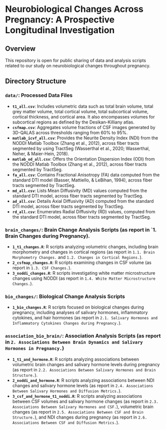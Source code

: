 # Neurobiological Changes Across Pregnancy: A Prospective Longitudinal Investigation

## Overview
This repository is open for public sharing of data and analysis scripts related to our study on neurobiological changes throughout pregnancy.

## Directory Structure

### `data/`: Processed Data Files

- **`t1_all.csv`**: Includes volumetric data such as total brain volume, total grey matter volume, total cortical volume, total subcortical volume, cortical thickness, and cortical area. It also encompasses volumes for subcortical regions as defined by the Desikan-Killiany atlas.
- **`csfmap.csv`**: Aggregates volume fractions of CSF images generated by 3D-QALAS across thresholds ranging from 60% to 95%.
- **`matlab_icvf_all.csv`**: Provides the Neurite Density Index (NDI) from the NODDI Matlab Toolbox (Zhang et al., 2012), across fiber tracts segmented by using TractSeg (Wasserthal et al., 2020; Wasserthal, Neher, & Maier-Hein, 2018).
- **`matlab_od_all.csv`**: Offers the Orientation Dispersion Index (ODI) from the NODDI Matlab Toolbox (Zhang et al., 2012), across fiber tracts segmented by TractSeg.
- **`fa_all.csv`**: Contains Fractional Anisotropy (FA) data computed from the standard DTI model (Basser, Mattiello, & LeBihan, 1994), across fiber tracts segmented by TractSeg.
- **`md_all.csv`**: Lists Mean Diffusivity (MD) values computed from the standard DTI model, across fiber tracts segmented by TractSeg.
- **`ad_all.csv`**: Details Axial Diffusivity (AD) computed from the standard DTI model, across fiber tracts segmented by TractSeg.
- **`rd_all.csv`**: Enumerates Radial Diffusivity (RD) values, computed from the standard DTI model, across fiber tracts segmented by TractSeg.

### `brain_changes/`: Brain Change Analysis Scripts (as report in `1. Brain Changes during Pregnancy).

- **`1_t1_changes.R`**: R scripts analyzing volumetric changes, including brain morphometry and changes in cortical regions (as report in `1.1. Brain Morphometry Changes.` and `1.2. Changes in Cortical Regions.`).
- **`2_csfmap_changes.R`**: R scripts examining changes in CSF volume (as report in `1.3. CSF Changes.`).
- **`3_noddi_changes.R`**: R scripts investigating white matter microstructure changes using NODDI (as report in `1.4. White Matter Microstructure Changes.`).

### `bio_changes/`: Biological Change Analysis Scripts

- **`1_bio_changes.R`**: R scripts focused on biological changes during pregnancy, including analyses of salivary hormones, inflammatory cytokines, and hair hormones (as report in `2.1. Salivary Hormones and Inflammatory Cytokines Changes during Pregnancy.`).

### `association_bio_brain/`: Association Analysis Scripts (as report in `2. Associations Between Brain Dynamics and Salivary Hormones in Pregnancy.`)

- **`1_t1_and_hormone.R`**: R scripts analyzing associations between volumetric brain changes and salivary hormone levels during pregnancy (as report in `2.2. Associations Between Salivary Hormones and Brain Structure.`).
- **`2_noddi_and_hormone.R`**: R scripts analyzing associations between NDI changes and salivary hormone levels (as report in `2.4. Associations Between Salivary Hormones and Diffusion Metrics.`).
- **`3_csf_and_hormone_t1_noddi.R`**: R scripts analyzing associations between CSF volumes and salivary hormone changes (as report in `2.3. Associations Between Salivary Hormones and CSF.`), volumetric brain changes (as report in `2.5. Associations Between CSF and Brain Structure.`), and NDI changes during pregnancy (as report in `2.6. Associations Between CSF and Diffusion Metrics.`).
